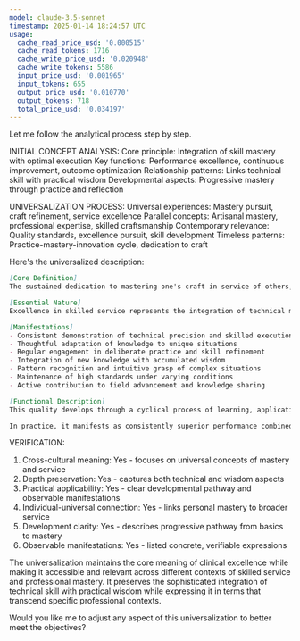 ```yaml
---
model: claude-3.5-sonnet
timestamp: 2025-01-14 18:24:57 UTC
usage:
  cache_read_price_usd: '0.000515'
  cache_read_tokens: 1716
  cache_write_price_usd: '0.020948'
  cache_write_tokens: 5586
  input_price_usd: '0.001965'
  input_tokens: 655
  output_price_usd: '0.010770'
  output_tokens: 718
  total_price_usd: '0.034197'
---
```


Let me follow the analytical process step by step.

INITIAL CONCEPT ANALYSIS:
Core principle: Integration of skill mastery with optimal execution
Key functions: Performance excellence, continuous improvement, outcome optimization
Relationship patterns: Links technical skill with practical wisdom
Developmental aspects: Progressive mastery through practice and reflection

UNIVERSALIZATION PROCESS:
Universal experiences: Mastery pursuit, craft refinement, service excellence
Parallel concepts: Artisanal mastery, professional expertise, skilled craftsmanship
Contemporary relevance: Quality standards, excellence pursuit, skill development
Timeless patterns: Practice-mastery-innovation cycle, dedication to craft

Here's the universalized description:

```markdown
[Core Definition]
The sustained dedication to mastering one's craft in service of others, integrating technical precision with practical wisdom. It manifests as the relentless pursuit of excellence through continuous learning, skillful execution, and outcome optimization, while maintaining unwavering standards of quality and care.

[Essential Nature]
Excellence in skilled service represents the integration of technical mastery with practical wisdom, developed through dedicated practice and refined through experience. It encompasses both the visible precision of expert execution and the invisible discernment that guides optimal choices. This quality combines rigorous standards with adaptive capability, enabling consistently superior performance even as conditions change. It manifests as a dynamic balance between established expertise and continuous growth, driven by an internal commitment to exceptional service.

[Manifestations]
- Consistent demonstration of technical precision and skilled execution
- Thoughtful adaptation of knowledge to unique situations
- Regular engagement in deliberate practice and skill refinement
- Integration of new knowledge with accumulated wisdom
- Pattern recognition and intuitive grasp of complex situations
- Maintenance of high standards under varying conditions
- Active contribution to field advancement and knowledge sharing

[Functional Description]
This quality develops through a cyclical process of learning, application, reflection, and refinement. It begins with foundational knowledge acquisition and basic skill development, progresses through deliberate practice and experiential learning, and matures into intuitive expertise. The development pathway requires both structured learning and practical experience, supported by mentorship and peer feedback, while being driven by an internal commitment to mastery.

In practice, it manifests as consistently superior performance combined with nuanced judgment. Practitioners demonstrate both technical precision and adaptive wisdom, maintaining high standards while adjusting to changing circumstances. This excellence becomes evident through positive outcomes, peer recognition, and the ability to handle complex challenges effectively while continuing to grow and contribute to their field's advancement.
```

VERIFICATION:
1. Cross-cultural meaning: Yes - focuses on universal concepts of mastery and service
2. Depth preservation: Yes - captures both technical and wisdom aspects
3. Practical applicability: Yes - clear developmental pathway and observable manifestations
4. Individual-universal connection: Yes - links personal mastery to broader service
5. Development clarity: Yes - describes progressive pathway from basics to mastery
6. Observable manifestations: Yes - listed concrete, verifiable expressions

The universalization maintains the core meaning of clinical excellence while making it accessible and relevant across different contexts of skilled service and professional mastery. It preserves the sophisticated integration of technical skill with practical wisdom while expressing it in terms that transcend specific professional contexts.

Would you like me to adjust any aspect of this universalization to better meet the objectives?
